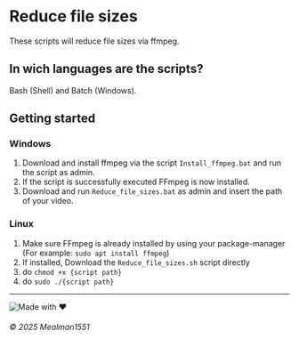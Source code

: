 # Reduce file sizes

These scripts will reduce file sizes via ffmpeg.

## In wich languages are the scripts?

Bash (Shell) and Batch (Windows).

## Getting started

### Windows

1. Download and install ffmpeg via the script `Install_ffmpeg.bat` and run the script as admin.
2. If the script is successfully executed FFmpeg is now installed.
3. Download and run `Reduce_file_sizes.bat` as admin and insert the path of your video.

### Linux

1. Make sure FFmpeg is already installed by using your package-manager (For example: `sudo apt install ffmpeg`)
2. If installed, Download the `Reduce_file_sizes.sh` script directly
3. do `chmod +x {script path}`
4. do `sudo ./{script path}`

---

![Made with ❤️](https://img.shields.io/badge/Made%20with%20%E2%9D%A4%EF%B8%8F%20by%20Mealman1551-blue?style=for-the-badge)

###### © 2025 Mealman1551